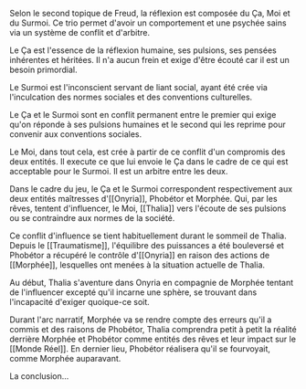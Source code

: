 Selon le second topique de Freud, la réflexion est composée du Ça, Moi et du Surmoi. Ce trio permet d'avoir un comportement et une psychée sains via un système de conflit et d'arbitre.

Le Ça est l'essence de la réflexion humaine, ses pulsions, ses pensées inhérentes et héritées. Il n'a aucun frein et exige d'être écouté car il est un besoin primordial.

Le Surmoi est l'inconscient servant de liant social, ayant été crée via l'inculcation des normes sociales et des conventions culturelles.

Le Ça et le Surmoi sont en conflit permanent entre le premier qui exige qu'on réponde à ses pulsions humaines et le second qui les reprime pour convenir aux conventions sociales.

Le Moi, dans tout cela, est crée à partir de ce conflit d'un compromis des deux entités. Il execute ce que lui envoie le Ça dans le cadre de ce qui est acceptable pour le Surmoi. Il est un arbitre entre les deux.

Dans le cadre du jeu, le Ça et le Surmoi correspondent respectivement aux deux entités maîtresses d'[[Onyria]], Phobétor et Morphée. Qui, par les rêves, tentent d'influencer, le Moi, [[Thalia]] vers l'écoute de ses pulsions ou se contraindre aux normes de la société. 

Ce conflit d'influence se tient habituellement durant le sommeil de Thalia. Depuis le [[Traumatisme]], l'équilibre des puissances a été bouleversé et Phobétor a récupéré le contrôle d'[[Onyria]] en raison des actions de [[Morphée]], lesquelles ont menées à la situation actuelle de Thalia.  

Au début, Thalia s'aventure dans Onyria en compagnie de Morphée tentant de l'influencer excepté qu'il incarne une sphère, se trouvant dans l'incapacité d'exiger quoique-ce soit. 

Durant l'arc narratif, Morphée va se rendre compte des erreurs qu'il a commis et des raisons de Phobétor, Thalia comprendra petit à petit la réalité derrière Morphée et Phobétor comme entités des rêves et leur impact sur le [[Monde Réel]]. En dernier lieu, Phobétor réalisera qu'il se fourvoyait, comme Morphée auparavant.

La conclusion...
